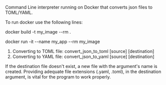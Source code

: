 Command Line interpreter running on Docker that converts json files to TOML/YAML.

To run docker use the following lines:

docker build -t my_image --rm .

docker run -it --name my_app --rm my_image

1. Converting to TOML file:
   convert_json_to_toml [source] [destination]
2. Converting to YAML file:
   convert_json_to_yaml [source] [destination]

If the destination file doesn't exist, a new file with the argument's name is created. Providing adequate file extensions (.yaml, .toml), in the destination argument, is vital for the program to work properly.
